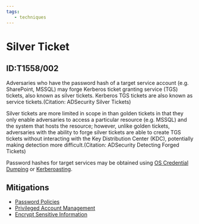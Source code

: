 ```yaml
---
tags:
   - techniques
---
```

# Silver Ticket
## ID:T1558/002
Adversaries who have the password hash of a target service account (e.g. SharePoint, MSSQL) may forge Kerberos ticket granting service (TGS) tickets, also known as silver tickets. Kerberos TGS tickets are also known as service tickets.(Citation: ADSecurity Silver Tickets)

Silver tickets are more limited in scope in than golden tickets in that they only enable adversaries to access a particular resource (e.g. MSSQL) and the system that hosts the resource; however, unlike golden tickets, adversaries with the ability to forge silver tickets are able to create TGS tickets without interacting with the Key Distribution Center (KDC), potentially making detection more difficult.(Citation: ADSecurity Detecting Forged Tickets)

Password hashes for target services may be obtained using [OS Credential Dumping](techniques/T1003) or [Kerberoasting](techniques/T1558/003).
## Mitigations
* [Password Policies](mitigations/M1027)
* [Privileged Account Management](mitigations/M1026)
* [Encrypt Sensitive Information](mitigations/M1041)
